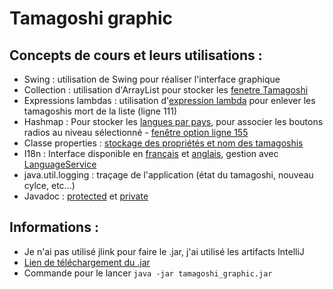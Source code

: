 # Tamagoshi graphic

## Concepts de cours et leurs utilisations :

- Swing : utilisation de Swing pour réaliser l'interface graphique
- Collection : utilisation d'ArrayList pour stocker les [fenetre Tamagoshi](src/tamagoshi/controller/TamaGameController.java)
- Expressions lambdas : utilisation d'[expression lambda](src/tamagoshi/controller/TamaGameController.java) pour enlever les tamagoshis mort de la liste (ligne 111)
- Hashmap : Pour stocker les [langues par pays](src/tamagoshi/controller/OptionController.java), pour associer les boutons radios au niveau sélectionné - [fenêtre option ligne 155](src/tamagoshi/graphic/FenetreOption.java)
- Classe properties : [stockage des propriétés et nom des tamagoshis](resource/config.properties)
- I18n : Interface disponible en [français](src/MessagesBundle_fr_FR.properties) et [anglais](src/MessagesBundle_en_US.properties), gestion avec [LanguageService](src/tamagoshi/service/LanguageService.java)
- java.util.logging : traçage de l'application (état du tamagoshi, nouveau cylce, etc...)
- Javadoc : [protected](javadoc/protected/index.html) et [private](javadoc/private/index.html)


## Informations :

- Je n'ai pas utilisé jlink pour faire le .jar, j'ai utilisé les artifacts IntelliJ
- [Lien de téléchargement du .jar](https://filesender.renater.fr/?s=download&token=ecb7cecb-2f2c-4de6-8197-be7187f781f7)
- Commande pour le lancer `java -jar tamagoshi_graphic.jar`
